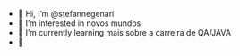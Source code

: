 - 👋 Hi, I’m @stefannegenari
- 👀 I’m interested in  novos mundos 
- 🌱 I’m currently learning  mais sobre a carreira de QA/JAVA
- 💞️ 

<!---
stefannegenari/stefannegenari is a ✨ special ✨ repository because its `README.md` (this file) appears on your GitHub profile.
You can click the Preview link to take a look at your changes.
--->
